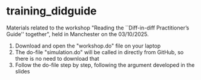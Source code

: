 # training_didguide
Materials related to the workshop "Reading the ``Diff-in-diff Practitioner’s Guide'' together", held in Manchester on the 03/10/2025.

1. Download and open the "workshop.do" file on your laptop
2. The do-file "simulation.do" will be called in directly from GitHub, so there is no need to download that
3. Follow the do-file step by step, following the argument developed in the slides
